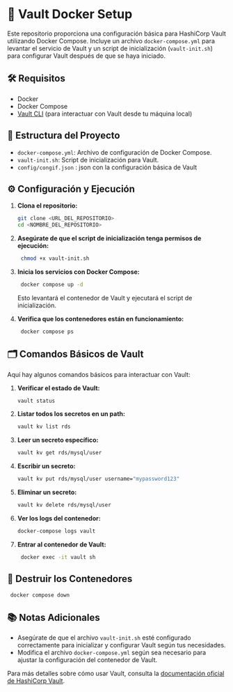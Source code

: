 # 🚀 Vault Docker Setup

Este repositorio proporciona una configuración básica para HashiCorp Vault utilizando Docker Compose. Incluye un archivo `docker-compose.yml` para levantar el servicio de Vault y un script de inicialización (`vault-init.sh`) para configurar Vault después de que se haya iniciado.

## 🛠 Requisitos

- Docker
- Docker Compose
- [Vault CLI](https://www.vaultproject.io/downloads) (para interactuar con Vault desde tu máquina local)

## 📂 Estructura del Proyecto
- `docker-compose.yml`: Archivo de configuración de Docker Compose.
- `vault-init.sh`: Script de inicialización para Vault.
- `config/congif.json` : json con la configuración básica de Vault

## ⚙️ Configuración y Ejecución
1. **Clona el repositorio:**

   ```bash
   git clone <URL_DEL_REPOSITORIO>
   cd <NOMBRE_DEL_REPOSITORIO>
   ```
2. **Asegúrate de que el script de inicialización tenga permisos de ejecución:**
   
   ```bash
    chmod +x vault-init.sh
   ```

3. **Inicia los servicios con Docker Compose:**

   ```bash
    docker compose up -d
   ```
   Esto levantará el contenedor de Vault y ejecutará el script de inicialización.

4. **Verifica que los contenedores están en funcionamiento:**
   ```bash
    docker compose ps
   ```



## 🗂 Comandos Básicos de Vault

Aquí hay algunos comandos básicos para interactuar con Vault:

1. **Verificar el estado de Vault:**

   ```bash
   vault status
   ```
2. **Listar todos los secretos en un path:**

   ```bash
   vault kv list rds
   ```

3. **Leer un secreto específico:**

   ```bash
   vault kv get rds/mysql/user
   ```

4. **Escribir un secreto:**

   ```bash
   vault kv put rds/mysql/user username="mypassword123"
   ```

5. **Eliminar un secreto:**
   ```bash
   vault kv delete rds/mysql/user
   ```

6. **Ver los logs del contenedor:**
   ```bash
   docker-compose logs vault
   ```

7. **Entrar al contenedor de Vault:**
   ```bash
    docker exec -it vault sh
   ```

## 🔄 Destruir los Contenedores

   ```bash
    docker compose down
   ```

## 📚 Notas Adicionales

- Asegúrate de que el archivo `vault-init.sh` esté configurado correctamente para inicializar y configurar Vault según tus necesidades.
- Modifica el archivo `docker-compose.yml` según sea necesario para ajustar la configuración del contenedor de Vault.

Para más detalles sobre cómo usar Vault, consulta la [documentación oficial de HashiCorp Vault](https://www.vaultproject.io/docs).

